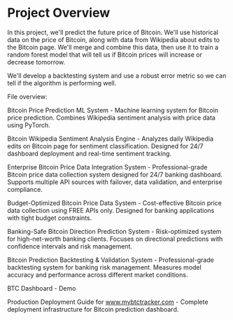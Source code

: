 # Project Overview

In this project, we'll predict the future price of Bitcoin.  We'll use historical data on the price of Bitcoin, along with data from Wikipedia about edits to the Bitcoin page.  We'll merge and combine this data, then use it to train a random forest model that will tell us if Bitcoin prices will increase or decrease tomorrow.

We'll develop a backtesting system and use a robust error metric so we can tell if the algorithm is performing well.

File overview:

Bitcoin Price Prediction ML System - Machine learning system for Bitcoin price prediction.
Combines Wikipedia sentiment analysis with price data using PyTorch.

Bitcoin Wikipedia Sentiment Analysis Engine - Analyzes daily Wikipedia edits on Bitcoin page for sentiment classification.
Designed for 24/7 dashboard deployment and real-time sentiment tracking.

Enterprise Bitcoin Price Data Integration System - Professional-grade Bitcoin price data collection system designed for 24/7 banking dashboard.
Supports multiple API sources with failover, data validation, and enterprise compliance.

Budget-Optimized Bitcoin Price Data System - Cost-effective Bitcoin price data collection using FREE APIs only.
Designed for banking applications with tight budget constraints.

Banking-Safe Bitcoin Direction Prediction System - Risk-optimized system for high-net-worth banking clients.
Focuses on directional predictions with confidence intervals and risk management.

Bitcoin Prediction Backtesting & Validation System - Professional-grade backtesting system for banking risk management.
Measures model accuracy and performance across different market conditions.

BTC Dashboard - Demo

Production Deployment Guide for www.mybtctracker.com - Complete deployment infrastructure for Bitcoin prediction dashboard.





